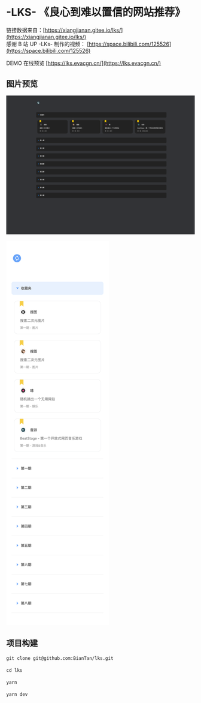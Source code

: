# -LKS- 《良心到难以置信的网站推荐》

链接数据来自：[https://xiangjianan.gitee.io/lks/](https://xiangjianan.gitee.io/lks/)  
感谢 B 站 UP -LKs- 制作的视频： [https://space.bilibili.com/125526](https://space.bilibili.com/125526)

DEMO 在线预览 [https://lks.evacgn.cn/](https://lks.evacgn.cn/)

## 图片预览
![pc_dark](images/pc_dark.png)

![phone_light](images/phone_light.png)

## 项目构建
```
git clone git@github.com:BianTan/lks.git

cd lks

yarn

yarn dev
```
